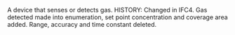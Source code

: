 A device that senses or detects gas. HISTORY: Changed in IFC4. Gas detected made into enumeration, set point concentration and coverage area added. Range, accuracy and time constant deleted.